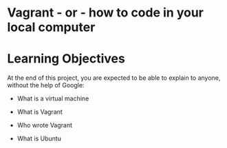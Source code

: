 # Vagrant - or - how to code in your local computer

# Learning Objectives

At the end of this project, you are expected to be able to explain to anyone, without the help of Google:

* What is a virtual machine

* What is Vagrant 

* Who wrote Vagrant 

* What is Ubuntu
